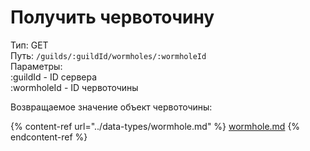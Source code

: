 # Получить червоточину

Тип: GET\
Путь: `/guilds/:guildId/wormholes/:wormholeId`\
Параметры: \
:guildId - ID сервера\
:wormholeId - ID червоточины

Возвращаемое значение объект червоточины:

{% content-ref url="../data-types/wormhole.md" %}
[wormhole.md](../data-types/wormhole.md)
{% endcontent-ref %}
